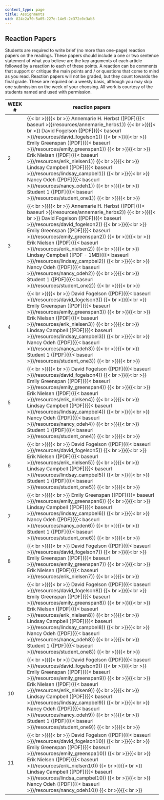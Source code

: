 ```yaml
---
content_type: page
title: Assignments
uid: 824c2a70-5a05-227e-14e5-2c372c0c3ab3
---
```


Reaction Papers
---------------

Students are required to write brief (no more than one-page) reaction papers on the readings. These papers should include a one or two sentence statement of what you believe are the key arguments of each article followed by a reaction to each of these points. A reaction can be comments that support or critique the main points and / or questions that come to mind as you read. Reaction papers will not be graded, but they count towards the final grade. These are required on a weekly basis, although you may skip one submission on the week of your choosing. All work is courtesy of the students named and used with permission.

| WEEK # | reaction papers |
| --- | --- |
| 2 |  {{< br >}}{{< br >}} Annemarie H. Herbst ([PDF]({{< baseurl >}}/resources/annemarie_herbs1)) {{< br >}}{{< br >}} David Fogelson ([PDF]({{< baseurl >}}/resources/david_fogelson1)) {{< br >}}{{< br >}} Emily Greenspan ([PDF]({{< baseurl >}}/resources/emily_greenspan1)) {{< br >}}{{< br >}} Erik Nielsen ([PDF]({{< baseurl >}}/resources/erik_nielsen1)) {{< br >}}{{< br >}} Lindsay Campbell ([PDF]({{< baseurl >}}/resources/lindsay_campbel1)) {{< br >}}{{< br >}} Nancy Odeh ([PDF]({{< baseurl >}}/resources/nancy_odeh1)) {{< br >}}{{< br >}} Student 1 ([PDF]({{< baseurl >}}/resources/student_one1)) {{< br >}}{{< br >}}  |
| 3 |  {{< br >}}{{< br >}} Annemarie H. Herbst ([PDF]({{< baseurl >}}/resources/annemarie_herbs2)) {{< br >}}{{< br >}} David Fogelson ([PDF]({{< baseurl >}}/resources/david_fogelson2)) {{< br >}}{{< br >}} Emily Greenspan ([PDF]({{< baseurl >}}/resources/emily_greenspan2)) {{< br >}}{{< br >}} Erik Nielsen ([PDF]({{< baseurl >}}/resources/erik_nielsen2)) {{< br >}}{{< br >}} Lindsay Campbell ([PDF - 1MB]({{< baseurl >}}/resources/lindsay_campbel2)) {{< br >}}{{< br >}} Nancy Odeh ([PDF]({{< baseurl >}}/resources/nancy_odeh2)) {{< br >}}{{< br >}} Student 1 ([PDF]({{< baseurl >}}/resources/student_one2)) {{< br >}}{{< br >}}  |
| 4 |  {{< br >}}{{< br >}} David Fogelson ([PDF]({{< baseurl >}}/resources/david_fogelson3)) {{< br >}}{{< br >}} Emily Greenspan ([PDF]({{< baseurl >}}/resources/emily_greenspan3)) {{< br >}}{{< br >}} Erik Nielsen ([PDF]({{< baseurl >}}/resources/erik_nielsen3)) {{< br >}}{{< br >}} Lindsay Campbell ([PDF]({{< baseurl >}}/resources/lindsay_campbel3)) {{< br >}}{{< br >}} Nancy Odeh ([PDF]({{< baseurl >}}/resources/nancy_odeh3)) {{< br >}}{{< br >}} Student 1 ([PDF]({{< baseurl >}}/resources/student_one3)) {{< br >}}{{< br >}}  |
| 5 |  {{< br >}}{{< br >}} David Fogelson ([PDF]({{< baseurl >}}/resources/david_fogelson4)) {{< br >}}{{< br >}} Emily Greenspan ([PDF]({{< baseurl >}}/resources/emily_greenspan4)) {{< br >}}{{< br >}} Erik Nielsen ([PDF]({{< baseurl >}}/resources/erik_nielsen4)) {{< br >}}{{< br >}} Lindsay Campbell ([PDF]({{< baseurl >}}/resources/lindsay_campbel4)) {{< br >}}{{< br >}} Nancy Odeh ([PDF]({{< baseurl >}}/resources/nancy_odeh4)) {{< br >}}{{< br >}} Student 1 ([PDF]({{< baseurl >}}/resources/student_one4)) {{< br >}}{{< br >}}  |
| 6 |  {{< br >}}{{< br >}} David Fogelson ([PDF]({{< baseurl >}}/resources/david_fogelson5)) {{< br >}}{{< br >}} Erik Nielsen ([PDF]({{< baseurl >}}/resources/erik_nielsen5)) {{< br >}}{{< br >}} Lindsay Campbell ([PDF]({{< baseurl >}}/resources/lindsay_campbel5)) {{< br >}}{{< br >}} Student 1 ([PDF]({{< baseurl >}}/resources/student_one5)) {{< br >}}{{< br >}}  |
| 7 |  {{< br >}}{{< br >}} Emily Greenspan ([PDF]({{< baseurl >}}/resources/emily_greenspan6)) {{< br >}}{{< br >}} Lindsay Campbell ([PDF]({{< baseurl >}}/resources/lindsay_campbel6)) {{< br >}}{{< br >}} Nancy Odeh ([PDF]({{< baseurl >}}/resources/nancy_oden6)) {{< br >}}{{< br >}} Student 1 ([PDF]({{< baseurl >}}/resources/student_one6)) {{< br >}}{{< br >}}  |
| 8 |  {{< br >}}{{< br >}} David Fogelson ([PDF]({{< baseurl >}}/resources/david_fogelson7)) {{< br >}}{{< br >}} Emily Greenspan ([PDF]({{< baseurl >}}/resources/emily_greenspan7)) {{< br >}}{{< br >}} Erik Nielsen ([PDF]({{< baseurl >}}/resources/erik_nielsen7)) {{< br >}}{{< br >}}  |
| 9 |  {{< br >}}{{< br >}} David Fogelson ([PDF]({{< baseurl >}}/resources/david_fogelson8)) {{< br >}}{{< br >}} Emily Greenspan ([PDF]({{< baseurl >}}/resources/emily_greenspan8)) {{< br >}}{{< br >}} Erik Nielsen ([PDF]({{< baseurl >}}/resources/erik_nielsen8)) {{< br >}}{{< br >}} Lindsay Campbell ([PDF]({{< baseurl >}}/resources/lindsay_campbel8)) {{< br >}}{{< br >}} Nancy Odeh ([PDF]({{< baseurl >}}/resources/nancy_odeh8)) {{< br >}}{{< br >}} Student 1 ([PDF]({{< baseurl >}}/resources/student_one8)) {{< br >}}{{< br >}}  |
| 10 |  {{< br >}}{{< br >}} David Fogelson ([PDF]({{< baseurl >}}/resources/david_fogelson9)) {{< br >}}{{< br >}} Emily Greenspan ([PDF]({{< baseurl >}}/resources/emily_greenspan9)) {{< br >}}{{< br >}} Erik Nielsen ([PDF]({{< baseurl >}}/resources/erik_nielsen9)) {{< br >}}{{< br >}} Lindsay Campbell ([PDF]({{< baseurl >}}/resources/lindsay_campbel9)) {{< br >}}{{< br >}} Nancy Odeh ([PDF]({{< baseurl >}}/resources/nancy_odeh9)) {{< br >}}{{< br >}} Student 1 ([PDF]({{< baseurl >}}/resources/student_one9)) {{< br >}}{{< br >}}  |
| 11 |  {{< br >}}{{< br >}} David Fogelson ([PDF]({{< baseurl >}}/resources/david_fogelson10)) {{< br >}}{{< br >}} Emily Greenspan ([PDF]({{< baseurl >}}/resources/emily_greenspa10)) {{< br >}}{{< br >}} Erik Nielsen ([PDF]({{< baseurl >}}/resources/erik_nielsen10)) {{< br >}}{{< br >}} Lindsay Campbell ([PDF]({{< baseurl >}}/resources/lindsa_campbel10)) {{< br >}}{{< br >}} Nancy Odeh ([PDF]({{< baseurl >}}/resources/nancy_odeh10)) {{< br >}}{{< br >}}